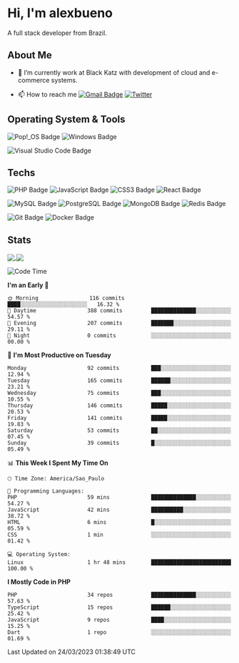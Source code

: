 # Hi, I'm alexbueno

A full stack developer from Brazil.

## About Me

- 🌱 I’m currently work at Black Katz with development of cloud and e-commerce systems.

- 📫 How to reach me [![Gmail Badge](https://img.shields.io/badge/-gmail-c14438?style=for-the-badge&logo=Gmail&logoColor=ffffff)](mailto:alexsandrofbueno@gmail.com) [![Twitter](https://img.shields.io/badge/twitter-1DA1F2.svg?style=for-the-badge&logo=twitter&logoColor=ffffff)](https://twitter.com/Alex_Bueno_7)

## Operating System & Tools

![Pop!_OS Badge](https://img.shields.io/badge/Pop!__OS-48B9C7?logo=popos&logoColor=fff&style=flat)
![Windows Badge](https://img.shields.io/badge/Windows-0078D6?logo=windows&logoColor=fff&style=flat)

![Visual Studio Code Badge](https://img.shields.io/badge/Visual%20Studio%20Code-007ACC?logo=visualstudiocode&logoColor=fff&style=flat)

## Techs

![PHP Badge](https://img.shields.io/badge/PHP-777BB4?logo=php&logoColor=fff&style=flat)
![JavaScript Badge](https://img.shields.io/badge/JavaScript-F7DF1E?logo=javascript&logoColor=000&style=flat)
![CSS3 Badge](https://img.shields.io/badge/CSS3-1572B6?logo=css3&logoColor=fff&style=flat)
![React Badge](https://img.shields.io/badge/React-61DAFB?logo=react&logoColor=000&style=flat)

![MySQL Badge](https://img.shields.io/badge/MySQL-4479A1?logo=mysql&logoColor=fff&style=flat)
![PostgreSQL Badge](https://img.shields.io/badge/PostgreSQL-4169E1?logo=postgresql&logoColor=fff&style=flat)
![MongoDB Badge](https://img.shields.io/badge/MongoDB-47A248?logo=mongodb&logoColor=fff&style=flat)
![Redis Badge](https://img.shields.io/badge/Redis-DC382D?logo=redis&logoColor=fff&style=flat)

![Git Badge](https://img.shields.io/badge/Git-F05032?logo=git&logoColor=fff&style=flat)
![Docker Badge](https://img.shields.io/badge/Docker-2496ED?logo=docker&logoColor=fff&style=flat)


## Stats

<a href="https://github.com/anuraghazra/github-readme-stats">
  <img align="center" src="https://github-readme-stats.vercel.app/api?username=alexbueno7&hide=contribs,prs&show_icons=true&theme=radical" />
</a>
<a href="https://github.com/anuraghazra/convoychat">
  <img align="center" src="https://github-readme-stats.vercel.app/api/top-langs/?username=alexbueno7" />
</a>

<!--START_SECTION:waka-->
![Code Time](http://img.shields.io/badge/Code%20Time-709%20hrs%205%20mins-blue)

**I'm an Early 🐤** 

```text
🌞 Morning                116 commits         ████░░░░░░░░░░░░░░░░░░░░░   16.32 % 
🌆 Daytime                388 commits         ██████████████░░░░░░░░░░░   54.57 % 
🌃 Evening                207 commits         ███████░░░░░░░░░░░░░░░░░░   29.11 % 
🌙 Night                  0 commits           ░░░░░░░░░░░░░░░░░░░░░░░░░   00.00 % 
```
📅 **I'm Most Productive on Tuesday** 

```text
Monday                   92 commits          ███░░░░░░░░░░░░░░░░░░░░░░   12.94 % 
Tuesday                  165 commits         ██████░░░░░░░░░░░░░░░░░░░   23.21 % 
Wednesday                75 commits          ███░░░░░░░░░░░░░░░░░░░░░░   10.55 % 
Thursday                 146 commits         █████░░░░░░░░░░░░░░░░░░░░   20.53 % 
Friday                   141 commits         █████░░░░░░░░░░░░░░░░░░░░   19.83 % 
Saturday                 53 commits          ██░░░░░░░░░░░░░░░░░░░░░░░   07.45 % 
Sunday                   39 commits          █░░░░░░░░░░░░░░░░░░░░░░░░   05.49 % 
```


📊 **This Week I Spent My Time On** 

```text
🕑︎ Time Zone: America/Sao_Paulo

💬 Programming Languages: 
PHP                      59 mins             ██████████████░░░░░░░░░░░   54.27 % 
JavaScript               42 mins             ██████████░░░░░░░░░░░░░░░   38.72 % 
HTML                     6 mins              █░░░░░░░░░░░░░░░░░░░░░░░░   05.59 % 
CSS                      1 min               ░░░░░░░░░░░░░░░░░░░░░░░░░   01.42 % 

💻 Operating System: 
Linux                    1 hr 48 mins        █████████████████████████   100.00 % 
```

**I Mostly Code in PHP** 

```text
PHP                      34 repos            ██████████████░░░░░░░░░░░   57.63 % 
TypeScript               15 repos            ██████░░░░░░░░░░░░░░░░░░░   25.42 % 
JavaScript               9 repos             ████░░░░░░░░░░░░░░░░░░░░░   15.25 % 
Dart                     1 repo              ░░░░░░░░░░░░░░░░░░░░░░░░░   01.69 % 
```




 Last Updated on 24/03/2023 01:38:49 UTC
<!--END_SECTION:waka-->
